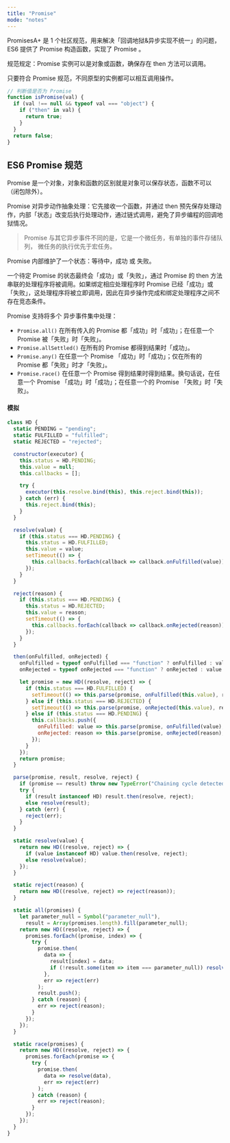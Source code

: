 ```yaml
---
title: "Promise"
mode: "notes"
---
```


PromisesA+ 是 1 个社区规范，用来解决「回调地狱&异步实现不统一」的问题，ES6 提供了 Promise 构造函数，实现了 Promise 。

规范规定：Promise 实例可以是对象或函数，确保存在 then 方法可以调用。

只要符合 Promise 规范，不同原型的实例都可以相互调用操作。

```js
// 判断值是否为 Promise
function isPromise(val) {
  if (val !== null && typeof val === "object") {
    if ("then" in val) {
      return true;
    }
  }
  return false;
}
```

## ES6 Promise 规范

Promise 是一个对象，对象和函数的区别就是对象可以保存状态，函数不可以（闭包除外）。

Promise 对异步动作抽象处理：它先接收一个函数，并通过 then 预先保存处理动作，内部「状态」改变后执行处理动作，通过链式调用，避免了异步编程的回调地狱情况。

> Promise 与其它异步事件不同的是，它是一个微任务，有单独的事件存储队列，
> 微任务的执行优先于宏任务。

Promise 内部维护了一个状态：等待中，成功 或 失败。

一个待定 Promise 的状态最终会「成功」或「失败」，通过 Promise 的 then 方法串联的处理程序将被调用。如果绑定相应处理程序时 Promise 已经「成功」或「失败」，这处理程序将被立即调用，因此在异步操作完成和绑定处理程序之间不存在竞态条件。

Promise 支持将多个 异步事件集中处理：

- `Promise.all()` 在所有传入的 Promise 都「成功」时「成功」；在任意一个 Promise 被「失败」时「失败」。
- `Promise.allSettled()` 在所有的 Promise 都得到结果时「成功」。
- `Promise.any()` 在任意一个 Promise 「成功」时「成功」；仅在所有的 Promise 都「失败」时才「失败」。
- `Promise.race()` 在任意一个 Promise 得到结果时得到结果。换句话说，在任意一个 Promise 「成功」时「成功」；在任意一个的 Promise 「失败」时「失败」。

#### 模拟

```js
class HD {
  static PENDING = "pending";
  static FULFILLED = "fulfilled";
  static REJECTED = "rejected";

  constructor(executor) {
    this.status = HD.PENDING;
    this.value = null;
    this.callbacks = [];

    try {
      executor(this.resolve.bind(this), this.reject.bind(this));
    } catch (err) {
      this.reject.bind(this);
    }
  }

  resolve(value) {
    if (this.status === HD.PENDING) {
      this.status = HD.FULFILLED;
      this.value = value;
      setTimeout(() => {
        this.callbacks.forEach(callback => callback.onFulfilled(value));
      });
    }
  }

  reject(reason) {
    if (this.status === HD.PENDING) {
      this.status = HD.REJECTED;
      this.value = reason;
      setTimeout(() => {
        this.callbacks.forEach(callback => callback.onRejected(reason));
      });
    }
  }

  then(onFulfilled, onRejected) {
    onFulfilled = typeof onFulfilled === "function" ? onFulfilled : value => value;
    onRejected = typeof onRejected === "function" ? onRejected : value => value;

    let promise = new HD((resolve, reject) => {
      if (this.status === HD.FULFILLED) {
        setTimeout(() => this.parse(promise, onFulfilled(this.value), resolve, reject));
      } else if (this.status === HD.REJECTED) {
        setTimeout(() => this.parse(promise, onRejected(this.value), resolve, reject));
      } else if (this.status === HD.PENDING) {
        this.callbacks.push({
          onFulfilled: value => this.parse(promise, onFulfilled(value), resolve, reject),
          onRejected: reason => this.parse(promise, onRejected(reason), resolve, reject)
        });
      }
    });
    return promise;
  }

  parse(promise, result, resolve, reject) {
    if (promise == result) throw new TypeError("Chaining cycle detected for promise");
    try {
      if (result instanceof HD) result.then(resolve, reject);
      else resolve(result);
    } catch (err) {
      reject(err);
    }
  }

  static resolve(value) {
    return new HD((resolve, reject) => {
      if (value instanceof HD) value.then(resolve, reject);
      else resolve(value);
    });
  }

  static reject(reason) {
    return new HD((resolve, reject) => reject(reason));
  }

  static all(promises) {
    let parameter_null = Symbol("parameter_null"),
      result = Array(promises.length).fill(parameter_null);
    return new HD((resolve, reject) => {
      promises.forEach((promise, index) => {
        try {
          promise.then(
            data => {
              result[index] = data;
              if (!result.some(item => item === parameter_null)) resolve(result);
            },
            err => reject(err)
          );
          result.push();
        } catch (reason) {
          err => reject(reason);
        }
      });
    });
  }

  static race(promises) {
    return new HD((resolve, reject) => {
      promises.forEach(promise => {
        try {
          promise.then(
            data => resolve(data),
            err => reject(err)
          );
        } catch (reason) {
          err => reject(reason);
        }
      });
    });
  }
}
```
